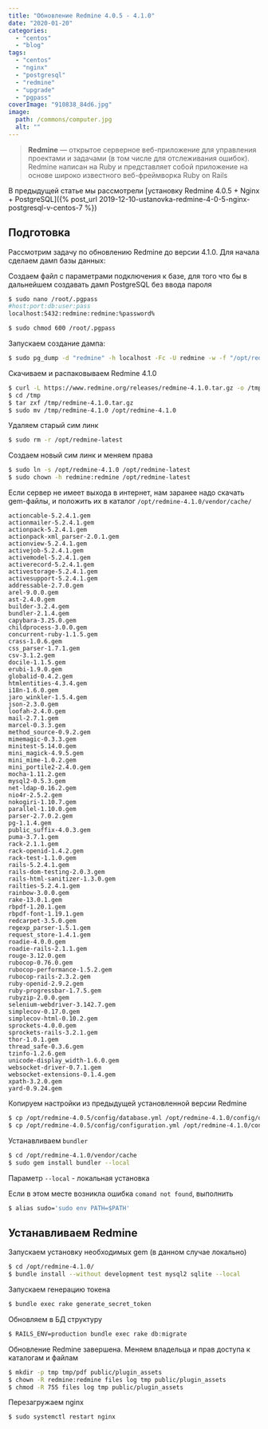 ```yaml
---
title: "Обновление Redmine 4.0.5 - 4.1.0"
date: "2020-01-20"
categories: 
  - "centos"
  - "blog"
tags: 
  - "centos"
  - "nginx"
  - "postgresql"
  - "redmine"
  - "upgrade"
  - "pgpass"
coverImage: "910838_84d6.jpg"
image:
  path: /commons/computer.jpg
  alt: ""
---
```


> **Redmine** — открытое серверное веб-приложение для управления проектами и задачами (в том числе для отслеживания ошибок). Redmine написан на Ruby и представляет собой приложение на основе широко известного веб-фреймворка Ruby on Rails

В предыдущей статье мы рассмотрели [установку Redmine 4.0.5 + Nginx + PostgreSQL]({% post_url 2019-12-10-ustanovka-redmine-4-0-5-nginx-postgresql-v-centos-7 %})  

## Подготовка

Рассмотрим задачу по обновлению Redmine до версии 4.1.0. Для начала сделаем дамп базы данных:

Создаем файл с параметрами подключения к базе, для того что бы в дальнейшем создавать дамп PostgreSQL без ввода пароля

```sh
$ sudo nano /root/.pgpass
#host:port:db:user:pass
localhost:5432:redmine:redmine:%password%

$ sudo chmod 600 /root/.pgpass
```

Запускаем создание дампа:

```sh
$ sudo pg_dump -d "redmine" -h localhost -Fc -U redmine -w -f "/opt/redmine/$(date +%Y%m%d_%H%M%S)_redmine.dump"
```

Скачиваем и распаковываем Redmine 4.1.0

```sh
$ curl -L https://www.redmine.org/releases/redmine-4.1.0.tar.gz -o /tmp/redmine-4.1.0.tar.gz
$ cd /tmp
$ tar zxf /tmp/redmine-4.1.0.tar.gz
$ sudo mv /tmp/redmine-4.1.0 /opt/redmine-4.1.0
```

Удаляем старый сим линк

```sh
$ sudo rm -r /opt/redmine-latest
```

Создаем новый сим линк и меняем права

```sh
$ sudo ln -s /opt/redmine-4.1.0 /opt/redmine-latest
$ sudo chown -h redmine:redmine /opt/redmine-latest
```

Если сервер не имеет выхода в интернет, нам заранее надо скачать gem-файлы, и положить их в каталог `/opt/redmine-4.1.0/vendor/cache/`

```
actioncable-5.2.4.1.gem
actionmailer-5.2.4.1.gem
actionpack-5.2.4.1.gem
actionpack-xml_parser-2.0.1.gem
actionview-5.2.4.1.gem
activejob-5.2.4.1.gem
activemodel-5.2.4.1.gem
activerecord-5.2.4.1.gem
activestorage-5.2.4.1.gem
activesupport-5.2.4.1.gem
addressable-2.7.0.gem
arel-9.0.0.gem
ast-2.4.0.gem
builder-3.2.4.gem
bundler-2.1.4.gem
capybara-3.25.0.gem
childprocess-3.0.0.gem
concurrent-ruby-1.1.5.gem
crass-1.0.6.gem
css_parser-1.7.1.gem
csv-3.1.2.gem
docile-1.1.5.gem
erubi-1.9.0.gem
globalid-0.4.2.gem
htmlentities-4.3.4.gem
i18n-1.6.0.gem
jaro_winkler-1.5.4.gem
json-2.3.0.gem
loofah-2.4.0.gem
mail-2.7.1.gem
marcel-0.3.3.gem
method_source-0.9.2.gem
mimemagic-0.3.3.gem
minitest-5.14.0.gem
mini_magick-4.9.5.gem
mini_mime-1.0.2.gem
mini_portile2-2.4.0.gem
mocha-1.11.2.gem
mysql2-0.5.3.gem
net-ldap-0.16.2.gem
nio4r-2.5.2.gem
nokogiri-1.10.7.gem
parallel-1.10.0.gem
parser-2.7.0.2.gem
pg-1.1.4.gem
public_suffix-4.0.3.gem
puma-3.7.1.gem
rack-2.1.1.gem
rack-openid-1.4.2.gem
rack-test-1.1.0.gem
rails-5.2.4.1.gem
rails-dom-testing-2.0.3.gem
rails-html-sanitizer-1.3.0.gem
railties-5.2.4.1.gem
rainbow-3.0.0.gem
rake-13.0.1.gem
rbpdf-1.20.1.gem
rbpdf-font-1.19.1.gem
redcarpet-3.5.0.gem
regexp_parser-1.5.1.gem
request_store-1.4.1.gem
roadie-4.0.0.gem
roadie-rails-2.1.1.gem
rouge-3.12.0.gem
rubocop-0.76.0.gem
rubocop-performance-1.5.2.gem
rubocop-rails-2.3.2.gem
ruby-openid-2.9.2.gem
ruby-progressbar-1.7.5.gem
rubyzip-2.0.0.gem
selenium-webdriver-3.142.7.gem
simplecov-0.17.0.gem
simplecov-html-0.10.2.gem
sprockets-4.0.0.gem
sprockets-rails-3.2.1.gem
thor-1.0.1.gem
thread_safe-0.3.6.gem
tzinfo-1.2.6.gem
unicode-display_width-1.6.0.gem
websocket-driver-0.7.1.gem
websocket-extensions-0.1.4.gem
xpath-3.2.0.gem
yard-0.9.24.gem
```

Копируем настройки из предыдущей установленной версии Redmine

```sh
$ cp /opt/redmine-4.0.5/config/database.yml /opt/redmine-4.1.0/config/database.yml
$ cp /opt/redmine-4.0.5/config/configuration.yml /opt/redmine-4.1.0/config/configuration.yml
```

Устанавливаем `bundler`

```sh
$ cd /opt/redmine-4.1.0/vendor/cache
$ sudo gem install bundler --local
```

Параметр `--local` - локальная установка

Если в этом месте возникла ошибка `comand not found`, выполнить

```sh
$ alias sudo='sudo env PATH=$PATH'
```

## Устанавливаем Redmine

Запускаем установку необходимых gem (в данном случае локально)

```sh
$ cd /opt/redmine-4.1.0/
$ bundle install --without development test mysql2 sqlite --local
```

Запускаем генерацию токена

```sh
$ bundle exec rake generate_secret_token
```

Обновляем в БД структуру

```sh
$ RAILS_ENV=production bundle exec rake db:migrate
```

Обновление Redmine завершена. Меняем владельца и прав доступа к каталогам и файлам

```sh
$ mkdir -p tmp tmp/pdf public/plugin_assets
$ chown -R redmine:redmine files log tmp public/plugin_assets
$ chmod -R 755 files log tmp public/plugin_assets
```

Перезагружаем nginx

```sh
$ sudo systemctl restart nginx
```